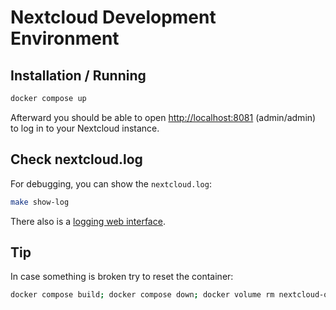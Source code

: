 # Nextcloud Development Environment

## Installation / Running

```bash
docker compose up
```

Afterward you should be able to open <http://localhost:8081> (admin/admin) to
log in to your Nextcloud instance.

## Check nextcloud.log

For debugging, you can show the `nextcloud.log`:

```bash
make show-log
```

There also is a [logging web interface](http://localhost:8081/index.php/settings/admin/logging).

## Tip

In case something is broken try to reset the container:

```bash
docker compose build; docker compose down; docker volume rm nextcloud-qownnotesapi_nextcloud
```
